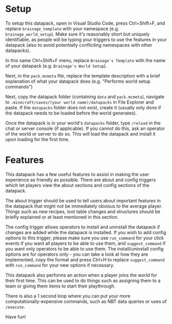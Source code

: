 # Setup
To setup this datapack, open in Visual Studio Code, press Ctrl+Shift+F, and replace `brainage_template` with your namespace (e.g. `brainage_world_setup`). Make sure it's reasonably short but uniquely identifiable, as people will be typing your triggers to use the features in your datapack (also to avoid potentially conflicting namespaces with other datapacks).

In this same Ctrl+Shift+F menu, replace `Brainage's Template` with the name of your datapack (e.g. `Brainage's World Setup`).

Next, in the `pack.mcmeta` file, replace the template description with a brief explanation of what your datapack does (e.g. "Performs world setup commands")

Next, copy the datapack folder (containing `data` and `pack.mcmeta`), navigate to `.minecraft/saves/(your world name)/datapacks` in File Explorer and paste. If the `datapacks` folder does not exist, create it (usually only done if the datapack needs to be loaded before the world generates).

Once the datapack is in your world's `datapacks` folder, type `/reload` in the chat or server console (if applicable). If you cannot do this, ask an operator of the world or server to do so. This will load the datapack and install it upon loading for the first time.

# Features
This datapack has a few useful features to assist in making the user experience as friendly as possible. There are about and config triggers which let players view the about sections and config sections of the datapack.

The about trigger should be used to tell users about important features in the datapack that might not be immediately obvious to the average player. Things such as new recipes, loot table changes and structures should be briefly explained or at least mentioned in this section.

The config trigger allows operators to install and uninstall the datapack if changes are added while the datapack is installed. If you wish to add config options to this trigger, please make sure you use `run_command` for your click events if you want all players to be able to use them, and `suggest_command` if you want only operators to be able to use them. The install/uninstall config options are for operators only - you can take a look at how they are implemented, copy the format and press Ctrl+H to replace `suggest_command` with `run_command` for your new options if necessary.

This datapack also performs an action when a player joins the world for their first time. This can be used to do things such as assigning them to a team or giving them items to start their playthrough.

There is also a 1 second loop where you can put your more computationally-expensive commands, such as NBT data queries or uses of `/execute`.

Have fun!